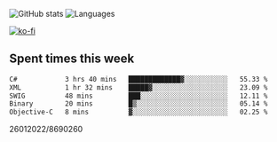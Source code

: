 ![GitHub stats](https://github-readme-stats.vercel.app/api?username=emipa606&theme=github_dark&show_icons=true) 
![Languages](https://github-readme-stats.vercel.app/api/top-langs/?username=emipa606&theme=github_dark&layout=compact)

[![ko-fi](https://ko-fi.com/img/githubbutton_sm.svg)](https://ko-fi.com/G2G55DDYD)

## Spent times this week
<!--START_SECTION:waka-->

```txt
C#            3 hrs 40 mins   █████████████▓░░░░░░░░░░░   55.33 %
XML           1 hr 32 mins    █████▓░░░░░░░░░░░░░░░░░░░   23.09 %
SWIG          48 mins         ███░░░░░░░░░░░░░░░░░░░░░░   12.11 %
Binary        20 mins         █▒░░░░░░░░░░░░░░░░░░░░░░░   05.14 %
Objective-C   8 mins          ▓░░░░░░░░░░░░░░░░░░░░░░░░   02.25 %
```

<!--END_SECTION:waka-->


26012022/8690260
